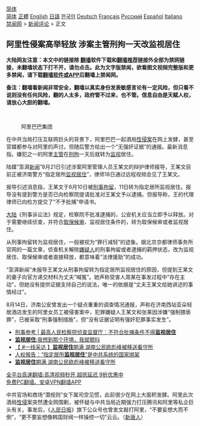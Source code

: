  <!-- 面包屑导航 --> <div class="breadcrumb"><!-- GTranslate: https://gtranslate.io/ -->  <div class="switcher notranslate">  <div class="selected">  <a href="#" onclick="return false;"> 简体</a>  </div>  <div class="option">  <a href="https://www.bannedbook.org" onclick="doGTranslate('zh-CN|zh-CN');jQuery('div.switcher div.selected a').html(jQuery(this).html());return false;" title="简体中文" class="nturl selected"> 简体</a>  <a href="https://www.bannedbook.org/zh-tw/" onclick="doGTranslate('zh-CN|zh-TW');jQuery('div.switcher div.selected a').html(jQuery(this).html());return false;" title="繁體中文" class="nturl"> 正體</a>  <a href="https://www.bannedbook.org/en/" onclick="doGTranslate('zh-CN|en');jQuery('div.switcher div.selected a').html(jQuery(this).html());return false;" title="English" class="nturl"> English</a>  <a href="https://www.bannedbook.org/ja/" onclick="doGTranslate('zh-CN|ja');jQuery('div.switcher div.selected a').html(jQuery(this).html());return false;" title="日本語" class="nturl"> 日語</a>  <a href="https://www.bannedbook.org/ko/" onclick="doGTranslate('zh-CN|ko');jQuery('div.switcher div.selected a').html(jQuery(this).html());return false;" title="한국어" class="nturl"> 한국어</a>  <a href="https://www.bannedbook.org/de/" onclick="doGTranslate('zh-CN|de');jQuery('div.switcher div.selected a').html(jQuery(this).html());return false;" title="Deutsch" class="nturl"> Deutsch</a>  <a href="https://www.bannedbook.org/fr/" onclick="doGTranslate('zh-CN|fr');jQuery('div.switcher div.selected a').html(jQuery(this).html());return false;" title="Français" class="nturl"> Français</a>  <a href="https://www.bannedbook.org/ru/" onclick="doGTranslate('zh-CN|ru');jQuery('div.switcher div.selected a').html(jQuery(this).html());return false;" title="Русский" class="nturl"> Русский</a>  <a href="https://www.bannedbook.org/es/" onclick="doGTranslate('zh-CN|es');jQuery('div.switcher div.selected a').html(jQuery(this).html());return false;" title="Español" class="nturl"> Español</a>  <a href="https://www.bannedbook.org/it/" onclick="doGTranslate('zh-CN|it');jQuery('div.switcher div.selected a').html(jQuery(this).html());return false;" title="Italiano" class="nturl"> Italiano</a>  </div>  </div>      <div class='breadcrumb-sub'><!-- Breadcrumb NavXT 6.3.0 --> <a href="https://www.bannedbook.org/" class="home">禁闻网</a> &gt; <a href="https://www.bannedbook.org/bnews/comments/" class="category">新闻评论</a> &gt; 正文</div></div><h2>阿里性侵案高举轻放 涉案主管刑拘一天改监视居住</h2> <p class="notice"><b>大陆网友注意：本文中的链接除 <a href="https://github.com/bannedbook/fanqiang" >翻墙</a>软件下载和<a href="https://github.com/killgcd/justmysocks/blob/master/README.md">翻墙推荐</a>链接外全部为禁网链接，未翻墙状态下打不开，请勿点击。此为文字版禁闻，欲看图文视频完整版和更多禁闻，请下载<a href="https://github.com/bannedbook/fanqiang">翻墙软件或APP</a>后翻墙上禁闻网。</p><p>备注：翻墙看新闻非常安全，翻墙以真实身份发表敏感言论有一定风险，但只看不说则没有任何风险，翻的人太多，政府管不过来，也不管。信息自由是天赋人权，请放心大胆的翻墙。</b></p>  <div class="entry"> <br /> <figure><a href="https://i2.wp.com/upload-images-bucket-v64rleca837do.s3.eu-west-1.amazonaws.com/wp-content/uploads/2021/05/13151155/1525683817092.jpeg?fit=1536%2C768&#038;ssl=1" data-caption="阿里巴巴集团"></a><figcaption class="wp-caption-text">阿里巴巴集团</figcaption></figure> <p>在中共当局打压互联网巨头的背景下，阿里巴巴一起酒局<a href="https://www.bannedbook.org/bnews/tag/%E6%80%A7%E4%BE%B5%E6%A1%88/" class="st_tag internal_tag" rel="tag" title="标签 性侵案 下的日志">性侵案</a>在网上发酵，甚至官媒都参与对阿里的声讨。但随后警方给出一个“无强奸证据”的通报。最新消息指，嫌犯之一的阿里<a href="https://www.bannedbook.org/bnews/tag/%E4%B8%BB%E7%AE%A1/" class="st_tag internal_tag" rel="tag" title="标签 主管 下的日志">主管</a>在<a href="https://www.bannedbook.org/bnews/tag/%E5%88%91%E6%8B%98/" class="st_tag internal_tag" rel="tag" title="标签 刑拘 下的日志">刑拘</a>一天后就转为<a href="https://www.bannedbook.org/bnews/tag/%E7%9B%91%E8%A7%86/" class="st_tag internal_tag" rel="tag" title="标签 监视 下的日志">监视</a>居住。</p> <p>陆媒“澎湃<span class='wp_keywordlink_affiliate'><a href="https://www.bannedbook.org/" title="新闻">新闻</a></span>”8月21日引述涉案阿里管理人员王某文的辩护律师报导，王某文目前正被济南警方“指定居所<a href="https://www.bannedbook.org/bnews/tag/%E7%9B%91%E8%A7%86%E5%B1%85%E4%BD%8F/" class="st_tag internal_tag" rel="tag" title="标签 监视居住 下的日志">监视居住</a>”，律师18日通过远程视频会见了王某文。</p>  <p>报导引述消息指，王某文于8月10日被<a href="https://www.bannedbook.org/bnews/tag/%e5%88%91%e4%ba%8b%e6%8b%98%e7%95%99/" class="st_tag internal_tag" rel="tag" title="标签 刑事拘留 下的日志">刑事拘留</a>，11日转为指定居所监视居住。报导没有提到警方是否已向检察院提请批准对王某文予以逮捕。但报导称，王的代理律师已向检方提交了“不予批捕”申请书。</p> <p><span class='wp_keywordlink_affiliate'><a href="https://www.bannedbook.org/" title="大陆" target="_blank">大陆</a></span>《刑事诉讼法》规定，检察院不批准逮捕的，公安机关应当立即予以释放。对于需要继续侦查，并符合<a href="https://www.bannedbook.org/bnews/tag/%E5%8F%96%E4%BF%9D%E5%80%99%E5%AE%A1/" class="st_tag internal_tag" rel="tag" title="标签 取保候审 下的日志">取保候审</a>、监视居住条件的，转为取保候审或者监视居住。</p>  <p>从刑事拘留转为监视居住，一般被视为“罪行减轻”的迹象。据北京京都律师事务所官网的一篇文章，侦查机关解除<a href="https://www.bannedbook.org/bnews/tag/%E5%AB%8C%E7%96%91%E4%BA%BA/" class="st_tag internal_tag" rel="tag" title="标签 嫌疑人 下的日志">嫌疑人</a>的刑事拘留或者逮捕的羁押状态，改为监视居住、取保候审或者直接释放，都意味着“法律援助”的成功。</p> <p>“澎湃新闻”未报导王某文从刑事拘留转为指定居所监视居住的原因，但提到王某文的妻子向官方递交材料为丈夫“喊冤”。她声称受害人周某在事发过程中“存在主动”，但她没有提供证据支持自己的说法，唯一的依据是“丈夫王某文给她讲述的事情经过”。</p>  <p>8月14日，济南公安曾发出一个疑点重重的调查情况通报，声称在济南西站亚朵轻居酒店发生的阿里女员工被侵害案中，犯罪嫌疑人王某文和张某因涉嫌“强制猥亵罪”，已被采取“刑事强制措施”，但“没有证据证明有强奸犯罪事实发生”。</p> <ul class='op-related-articles' title='相关阅读'> <li><a href='https://www.bannedbook.org/bnews/baitai/20210807/1602104.html' target='_blank'>刑事参考 &#124; 最高人民检察院侦查监督厅：不符合批捕条件不得<b>监视居住</b></a></li> <li><a href='https://www.bannedbook.org/bnews/ssgc/20210718/1589639.html' target='_blank'><b>监视居住</b>:我想到那个环境，我就颤抖</a></li> <li><a href='https://www.bannedbook.org/bnews/bannedvideo/20210703/1579602.html' target='_blank'>【 #一线采访 】<b>监视居住</b>期满 湖南公民欧彪峰被移送看守所</a></li> <li><a href='https://www.bannedbook.org/bnews/taiwannews/20210630/1577268.html' target='_blank'>人权报告：“指定居所<b>监视居住</b>”是中共系统的国家绑架</a></li> <li><a href='https://www.bannedbook.org/bnews/cbnews/20210626/1574849.html' target='_blank'><b>监视居住</b>期满 湖南公民欧彪峰被移送看守所</a></li> </ul> <p class="texttj"> <a href="https://github.com/bannedbook/fanqiang/wiki/V2ray%E6%9C%BA%E5%9C%BA" target="_blank">全平台高速翻墙:高清视频秒开,超低延迟,9折优惠中</a><br/> <a href="https://github.com/bannedbook/fanqiang/wiki/%E7%A6%81%E9%97%BB%E7%BD%91%E5%AE%89%E5%8D%93%E7%BF%BB%E5%A2%99%E6%96%B0%E9%97%BBAPP" target="_blank">免费PC翻墙、安卓VPN翻墙APP</a></p> <p>中共官场和商场“潜规则”女下属司空见惯，此前很少在网上大面积发酵。阿里此次酒局<a href="https://www.bannedbook.org/bnews/tag/%e6%80%a7%e4%be%b5/" class="st_tag internal_tag" rel="tag" title="标签 性侵 下的日志">性侵</a>案突然遭全网围剿，被怀疑与中共当局近期强力打压腾讯和阿里等私企巨头有关。事发后，《<span class='wp_keywordlink'><a href="https://www.bannedbook.org/forum2/topic109.html" title="透视人民日报" target="_blank">人民日报</a></span>》旗下公众号也曾发文敲打阿里，“不要妄想大而不倒”，“更不要妄想像韩国财阀一样操控一切”云云。（<span class='wp_keywordlink_affiliate'><a href="https://www.ntdtv.com/" title="新唐人">新唐人</a></span>）</p><a name='sharetosocial'></a>  <div style="margin-bottom:5px;padding-bottom:5px;clear:both"> <div id="archive-pix-1" class="banner-ads"> <!-- AuctionX Display platform tag START --> <div id="26318x728x90x621x_ADSLOT2" clicktrack="%%CLICK_URL_ESC%%"></div> <!-- AuctionX Display platform tag END --> </div> <div id="archive-pix-2" class="banner-ads"> <!-- AuctionX Display platform tag START --> <div id="26315x300x250x621x_ADSLOT2" clicktrack="%%CLICK_URL_ESC%%"></div> <!-- AuctionX Display platform tag END --> </div> </div>  <div id="archive-pix-1" class="banner-ads"> <!-- AuctionX Display platform tag START --> <div id="26318x728x90x621x_ADSLOT3" clicktrack="%%CLICK_URL_ESC%%"></div> <!-- AuctionX Display platform tag END --> </div> </div><!--END ENTRY--> 